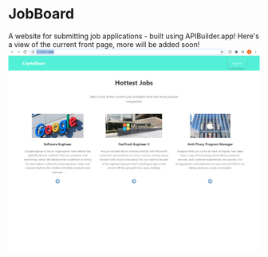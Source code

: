 # JobBoard
A website for submitting job applications - built using APIBuilder.app! Here's a view of the current front page, more will be added soon!
<a href="https://imgur.com/a/y8TmVCa" style="display:block;"><img src="images/frontpage-view.PNG"></a>
